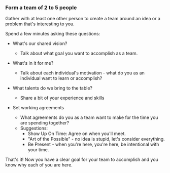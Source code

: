 ### Form a team of 2 to 5 people

Gather with at least one other person to create a team around an idea or a problem that's interesting to you.

Spend a few minutes asking these questions:

- What's our shared vision?
  - Talk about what goal you want to accomplish as a team.

- What's in it for me?
  - Talk about each individual's motivation - what do you as an individual want to learn or accomplish?

- What talents do we bring to the table?
  - Share a bit of your experience and skills

- Set working agreements
  - What agreements do you as a team want to make for the time you are spending together?
  - Suggestions:
    - Show Up On Time: Agree on when you'll meet.
    - "Art of the Possible" - no idea is stupid, let's consider everything.
    - Be Present - when you're here, you're here, be intentional with your time.

That's it! Now you have a clear goal for your team to accomplish and you know why each of you are here.
